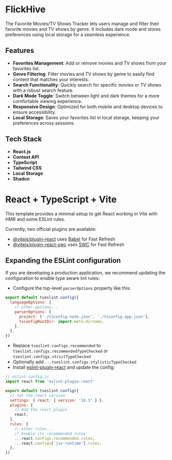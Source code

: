 
# FlickHive
The Favorite Movies/TV Shows Tracker lets users manage and filter their favorite movies and TV shows by genre. It includes dark mode and stores preferences using local storage for a seamless experience.

## Features

- **Favorites Management**: Add or remove movies and TV shows from your favorites list.
- **Genre Filtering**: Filter movies and TV shows by genre to easily find content that matches your interests.
- **Search Functionality**: Quickly search for specific movies or TV shows with a robust search feature.
- **Dark Mode Toggle**: Switch between light and dark themes for a more comfortable viewing experience.
- **Responsive Design**: Optimized for both mobile and desktop devices to ensure accessibility.
- **Local Storage**: Saves your favorites list in local storage, keeping your preferences across sessions.

## Tech Stack



- **React.js**
- **Context API**
- **TypeScript**
- **Tailwind CSS**
- **Local Storage**
- **Shadcn**










# React + TypeScript + Vite

This template provides a minimal setup to get React working in Vite with HMR and some ESLint rules.

Currently, two official plugins are available:

- [@vitejs/plugin-react](https://github.com/vitejs/vite-plugin-react/blob/main/packages/plugin-react/README.md) uses [Babel](https://babeljs.io/) for Fast Refresh
- [@vitejs/plugin-react-swc](https://github.com/vitejs/vite-plugin-react-swc) uses [SWC](https://swc.rs/) for Fast Refresh

## Expanding the ESLint configuration

If you are developing a production application, we recommend updating the configuration to enable type aware lint rules:

- Configure the top-level `parserOptions` property like this:

```js
export default tseslint.config({
  languageOptions: {
    // other options...
    parserOptions: {
      project: ['./tsconfig.node.json', './tsconfig.app.json'],
      tsconfigRootDir: import.meta.dirname,
    },
  },
})
```

- Replace `tseslint.configs.recommended` to `tseslint.configs.recommendedTypeChecked` or `tseslint.configs.strictTypeChecked`
- Optionally add `...tseslint.configs.stylisticTypeChecked`
- Install [eslint-plugin-react](https://github.com/jsx-eslint/eslint-plugin-react) and update the config:

```js
// eslint.config.js
import react from 'eslint-plugin-react'

export default tseslint.config({
  // Set the react version
  settings: { react: { version: '18.3' } },
  plugins: {
    // Add the react plugin
    react,
  },
  rules: {
    // other rules...
    // Enable its recommended rules
    ...react.configs.recommended.rules,
    ...react.configs['jsx-runtime'].rules,
  },
})
```
